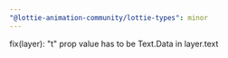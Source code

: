 ```yaml
---
"@lottie-animation-community/lottie-types": minor
---
```


fix(layer): "t" prop value has to be Text.Data in layer.text
